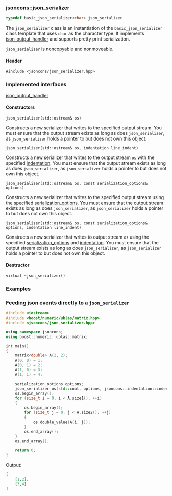 ### jsoncons::json_serializer

```c++
typedef basic_json_serializer<char> json_serializer
```
The `json_serializer` class is an instantiation of the `basic_json_serializer` class template that uses `char` as the character type. It implements [json_output_handler](json_output_handler.md) and supports pretty print serialization.

`json_serializer` is noncopyable and nonmoveable.

#### Header

    #include <jsoncons/json_serializer.hpp>

### Implemented interfaces

[json_output_handler](json_output_handler.md)

#### Constructors

    json_serializer(std::ostream& os)
Constructs a new serializer that writes to the specified output stream.
You must ensure that the output stream exists as long as does `json_serializer`, as `json_serializer` holds a pointer to but does not own this object.

    json_serializer(std::ostream& os, indentation line_indent)
Constructs a new serializer that writes to the output stream `os` with the specified [indentation](indentation.md).
You must ensure that the output stream exists as long as does `json_serializer`, as `json_serializer` holds a pointer to but does not own this object.

    json_serializer(std::ostream& os, const serialization_options& options)
Constructs a new serializer that writes to the specified output stream using the specified [serialization_options](serialization_options.md).
You must ensure that the output stream exists as long as does `json_serializer`, as `json_serializer` holds a pointer to but does not own this object.

    json_serializer(std::ostream& os, const serialization_options& options, indentation line_indent)
Constructs a new serializer that writes to output stream `os` using the specified [serialization_options](serialization_options.md)
and [indentation](indentation.md).
You must ensure that the output stream exists as long as does `json_serializer`, as `json_serializer` holds a pointer to but does not own this object.

#### Destructor

    virtual ~json_serializer()

### Examples

### Feeding json events directly to a `json_serializer`
```c++
#include <iostream>
#include <boost/numeric/ublas/matrix.hpp>
#include <jsoncons/json_serializer.hpp>

using namespace jsoncons;
using boost::numeric::ublas::matrix;

int main()
{
    matrix<double> A(2, 2);
    A(0, 0) = 1;
    A(0, 1) = 2;
    A(1, 0) = 3;
    A(1, 1) = 4;

    serialization_options options;
    json_serializer os(std::cout, options, jsoncons::indentation::indent); 
    os.begin_array();
    for (size_t i = 0; i < A.size1(); ++i)
    {
        os.begin_array();
        for (size_t j = 0; j < A.size2(); ++j)
        {
            os.double_value(A(i, j));
        }
        os.end_array();
    }
    os.end_array();

    return 0;
}
```

Output:

```json
[
    [1,2],
    [3,4]
]
```
